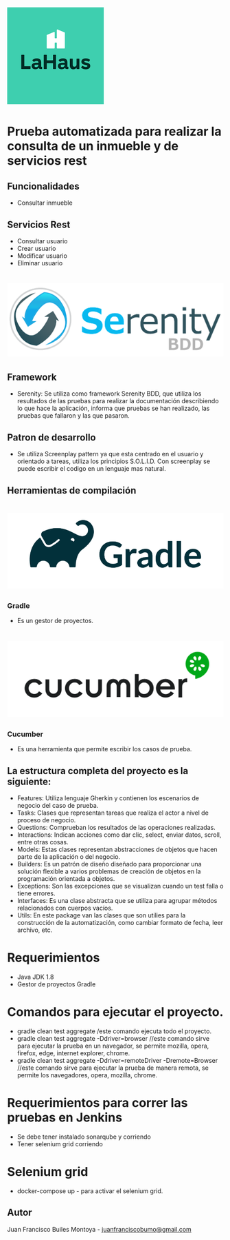 # ![Serenity BDD](docs/lahaus.png "Logo Title Text 1")


# Prueba automatizada para realizar la consulta de un inmueble y de servicios rest

## Funcionalidades

* Consultar inmueble

## Servicios Rest

* Consultar usuario
* Crear usuario
* Modificar usuario
* Eliminar usuario


# ![Serenity BDD](docs/serenity.png "Logo Title Text 1")

## Framework

* Serenity: Se utiliza como framework Serenity BDD, que utiliza los resultados de las pruebas para realizar la documentación describiendo lo que hace la aplicación, informa que pruebas se han realizado, las pruebas que fallaron y las que pasaron. 

## Patron de desarrollo

* Se utiliza Screenplay pattern ya que esta centrado en el usuario y orientado a tareas, utiliza los principios S.O.L.I.D. Con screenplay se puede escribir el codigo en un lenguaje mas natural.

## Herramientas de compilación 

# ![Serenity BDD](docs/gradle.png "Logo Title Text 1")

### Gradle

* Es un gestor de proyectos.

# ![Serenity BDD](docs/cucumber.png "Logo Title Text 1")

### Cucumber

* Es una herramienta que permite escribir los casos de prueba.

## La estructura completa del proyecto es la siguiente:

* Features: Utiliza lenguaje Gherkin y contienen los escenarios de negocio del caso de prueba. 
* Tasks: Clases que representan tareas que realiza el actor a nivel de proceso de negocio. 
* Questions: Comprueban los resultados de las operaciones realizadas.
* Interactions: Indican acciones como dar clic, select, enviar datos, scroll, entre otras cosas.
* Models: Estas clases representan abstracciones de objetos que hacen parte de la aplicación o del negocio.
* Builders: Es un patrón de diseño diseñado para proporcionar una solución flexible a varios problemas de creación de objetos en la programación orientada a objetos.
* Exceptions: Son las excepciones que se visualizan cuando un test falla o tiene errores. 
* Interfaces: Es una clase abstracta que se utiliza para agrupar métodos relacionados con cuerpos vacíos.
* Utils: En este package van las clases que son utilies para la construcción de la automatización, como cambiar formato de fecha, leer archivo, etc.

# Requerimientos

* Java JDK 1.8 
* Gestor de proyectos Gradle 

# Comandos para ejecutar el proyecto.

* gradle clean test aggregate /este comando ejecuta todo el proyecto.
* gradle clean test aggregate -Ddriver=browser //este comando sirve para ejecutar la prueba en un navegador, se permite mozilla, opera, firefox, edge, internet explorer, chrome.
* gradle clean test aggregate -Ddriver=remoteDriver -Dremote=Browser //este comando sirve para ejecutar la prueba de manera remota, se permite los navegadores, opera, mozilla, chrome.

# Requerimientos para correr las pruebas en Jenkins

* Se debe tener instalado sonarqube y corriendo
* Tener selenium grid corriendo

# Selenium grid

* docker-compose up - para activar el selenium grid.

## Autor

Juan Francisco Builes Montoya - juanfranciscobumo@gmail.com
